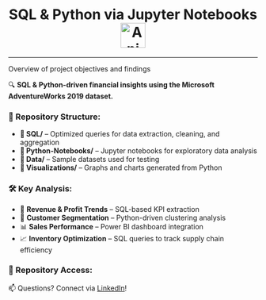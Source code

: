 <h1 align="center">
 SQL & Python via Jupyter Notebooks <img src=
https://github.com/AnalyticSleuth/test-file/blob/6e1cd75edb90fd4f10abf1354f5b0aa4460249a0/images/goal.gif
       alt="Animated Preview" width="50px">
</h1>

---
Overview of project objectives and findings  


🔍 **SQL & Python-driven financial insights using the Microsoft AdventureWorks 2019 dataset.**  

### 📂 Repository Structure:
- **📂 SQL/** – Optimized queries for data extraction, cleaning, and aggregation  
- **📂 Python-Notebooks/** – Jupyter notebooks for exploratory data analysis  
- **📂 Data/** – Sample datasets used for testing  
- **📂 Visualizations/** – Graphs and charts generated from Python  

### 🛠️ Key Analysis:
- 📑 **Revenue & Profit Trends** – SQL-based KPI extraction  
- 🐍 **Customer Segmentation** – Python-driven clustering analysis  
- 📊 **Sales Performance** – Power BI dashboard integration  
- 📈 **Inventory Optimization** – SQL queries to track supply chain efficiency  

### 🔗 Repository Access:
📫 Questions? Connect via [LinkedIn](https://linkedin.com/in/shilla)!  
